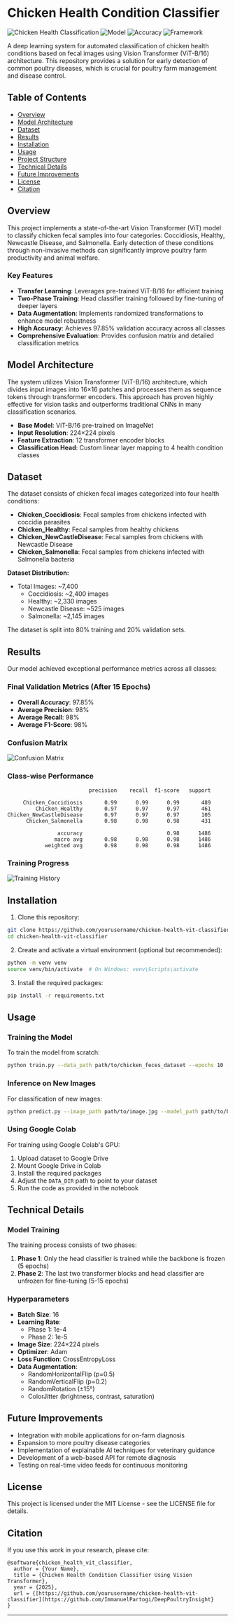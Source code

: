 # Chicken Health Condition Classifier

![Chicken Health Classification](https://img.shields.io/badge/Deep%20Learning-Poultry%20Health-brightgreen)
![Model](https://img.shields.io/badge/Model-Vision%20Transformer-blue)
![Accuracy](https://img.shields.io/badge/Accuracy-97.85%25-success)
![Framework](https://img.shields.io/badge/Framework-PyTorch-orange)

A deep learning system for automated classification of chicken health conditions based on fecal images using Vision Transformer (ViT-B/16) architecture. This repository provides a solution for early detection of common poultry diseases, which is crucial for poultry farm management and disease control.

## Table of Contents

- [Overview](#overview)
- [Model Architecture](#model-architecture)
- [Dataset](#dataset)
- [Results](#results)
- [Installation](#installation)
- [Usage](#usage)
- [Project Structure](#project-structure)
- [Technical Details](#technical-details)
- [Future Improvements](#future-improvements)
- [License](#license)
- [Citation](#citation)

## Overview

This project implements a state-of-the-art Vision Transformer (ViT) model to classify chicken fecal samples into four categories: Coccidiosis, Healthy, Newcastle Disease, and Salmonella. Early detection of these conditions through non-invasive methods can significantly improve poultry farm productivity and animal welfare.

### Key Features

- **Transfer Learning**: Leverages pre-trained ViT-B/16 for efficient training
- **Two-Phase Training**: Head classifier training followed by fine-tuning of deeper layers
- **Data Augmentation**: Implements randomized transformations to enhance model robustness
- **High Accuracy**: Achieves 97.85% validation accuracy across all classes
- **Comprehensive Evaluation**: Provides confusion matrix and detailed classification metrics

## Model Architecture

The system utilizes Vision Transformer (ViT-B/16) architecture, which divides input images into 16×16 patches and processes them as sequence tokens through transformer encoders. This approach has proven highly effective for vision tasks and outperforms traditional CNNs in many classification scenarios.

- **Base Model**: ViT-B/16 pre-trained on ImageNet
- **Input Resolution**: 224×224 pixels
- **Feature Extraction**: 12 transformer encoder blocks
- **Classification Head**: Custom linear layer mapping to 4 health condition classes

## Dataset

The dataset consists of chicken fecal images categorized into four health conditions:

- **Chicken_Coccidiosis**: Fecal samples from chickens infected with coccidia parasites
- **Chicken_Healthy**: Fecal samples from healthy chickens
- **Chicken_NewCastleDisease**: Fecal samples from chickens with Newcastle Disease
- **Chicken_Salmonella**: Fecal samples from chickens infected with Salmonella bacteria

**Dataset Distribution:**
- Total Images: ~7,400
  - Coccidiosis: ~2,400 images
  - Healthy: ~2,330 images
  - Newcastle Disease: ~525 images
  - Salmonella: ~2,145 images

The dataset is split into 80% training and 20% validation sets.

## Results

Our model achieved exceptional performance metrics across all classes:

### Final Validation Metrics (After 15 Epochs)
- **Overall Accuracy**: 97.85%
- **Average Precision**: 98%
- **Average Recall**: 98%
- **Average F1-Score**: 98%

### Confusion Matrix
![Confusion Matrix](confusion_matrix.png)

### Class-wise Performance
```
                          precision    recall  f1-score   support

     Chicken_Coccidiosis       0.99      0.99      0.99       489
         Chicken_Healthy       0.97      0.97      0.97       461
Chicken_NewCastleDisease       0.97      0.97      0.97       105
      Chicken_Salmonella       0.98      0.98      0.98       431

                accuracy                           0.98      1486
               macro avg       0.98      0.98      0.98      1486
            weighted avg       0.98      0.98      0.98      1486
```

### Training Progress
![Training History](training_history.png)

## Installation

1. Clone this repository:
```bash
git clone https://github.com/yourusername/chicken-health-vit-classifier.git
cd chicken-health-vit-classifier
```

2. Create and activate a virtual environment (optional but recommended):
```bash
python -m venv venv
source venv/bin/activate  # On Windows: venv\Scripts\activate
```

3. Install the required packages:
```bash
pip install -r requirements.txt
```

## Usage

### Training the Model

To train the model from scratch:

```bash
python train.py --data_path path/to/chicken_feces_dataset --epochs 10 --batch_size 16
```

### Inference on New Images

For classification of new images:

```bash
python predict.py --image_path path/to/image.jpg --model_path path/to/best_vit_chicken_model.pth
```

### Using Google Colab

For training using Google Colab's GPU:

1. Upload dataset to Google Drive
2. Mount Google Drive in Colab
3. Install the required packages
4. Adjust the `DATA_DIR` path to point to your dataset
5. Run the code as provided in the notebook

## Technical Details

### Model Training

The training process consists of two phases:
1. **Phase 1**: Only the head classifier is trained while the backbone is frozen (5 epochs)
2. **Phase 2**: The last two transformer blocks and head classifier are unfrozen for fine-tuning (5-15 epochs)

### Hyperparameters

- **Batch Size**: 16
- **Learning Rate**: 
  - Phase 1: 1e-4
  - Phase 2: 1e-5
- **Image Size**: 224×224 pixels
- **Optimizer**: Adam
- **Loss Function**: CrossEntropyLoss
- **Data Augmentation**: 
  - RandomHorizontalFlip (p=0.5)
  - RandomVerticalFlip (p=0.2)
  - RandomRotation (±15°)
  - ColorJitter (brightness, contrast, saturation)

## Future Improvements

- Integration with mobile applications for on-farm diagnosis
- Expansion to more poultry disease categories
- Implementation of explainable AI techniques for veterinary guidance
- Development of a web-based API for remote diagnosis
- Testing on real-time video feeds for continuous monitoring

## License

This project is licensed under the MIT License - see the LICENSE file for details.

## Citation

If you use this work in your research, please cite:

```
@software{chicken_health_vit_classifier,
  author = {Your Name},
  title = {Chicken Health Condition Classifier Using Vision Transformer},
  year = {2025},
  url = {[https://github.com/yourusername/chicken-health-vit-classifier](https://github.com/ImmanuelPartogi/DeepPoultryInsight}
}
```

---

